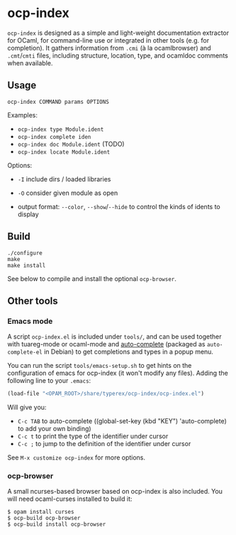 # ocp-index

`ocp-index` is designed as a simple and light-weight documentation extractor for
OCaml, for command-line use or integrated in other tools (e.g. for
completion). It gathers information from `.cmi` (à la ocamlbrowser) and
`.cmt`/`cmti` files, including structure, location, type, and ocamldoc comments
when available.

## Usage

`ocp-index COMMAND params OPTIONS`

Examples:
* `ocp-index type Module.ident`
* `ocp-index complete iden`
* `ocp-index doc Module.ident` (TODO)
* `ocp-index locate Module.ident`

Options:
* `-I` include dirs / loaded libraries
* `-O` consider given module as open

* output format: `--color`, `--show`/`--hide` to control the kinds of idents to
  display

## Build

```
./configure
make
make install
```
See below to compile and install the optional `ocp-browser`.

## Other tools

### Emacs mode

A script `ocp-index.el` is included under `tools/`, and can be used together
with tuareg-mode or ocaml-mode and
[auto-complete](https://github.com/auto-complete/auto-complete) (packaged as
`auto-complete-el` in Debian) to get completions and types in a popup menu.

You can run the script `tools/emacs-setup.sh` to get hints on the configuration
of emacs for ocp-index (it won't modify any files). Adding the following
line to your `.emacs`:
```lisp
(load-file "<OPAM_ROOT>/share/typerex/ocp-index/ocp-index.el")
```
Will give you:
- `C-c TAB` to auto-complete ((global-set-key (kbd "KEY") 'auto-complete) to add
  your own binding)
- `C-c t` to print the type of the identifier under cursor
- `C-c ;` to jump to the definition of the identifier under cursor

See `M-x customize ocp-index` for more options.

### ocp-browser

A small ncurses-based browser based on ocp-index is also included. You will need
ocaml-curses installed to build it:
```
$ opam install curses
$ ocp-build ocp-browser
$ ocp-build install ocp-browser
```
